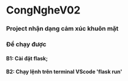 # CongNgheV02
### Project nhận dạng cảm xúc khuôn mặt
### Để chạy được 
#### B1: Cài đặt flask;
#### B2: Chạy lệnh trên terminal VScode 'flask run'
